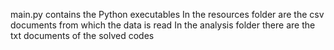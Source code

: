 main.py contains the Python executables
In the resources folder are the csv documents from which the data is read
In the analysis folder there are the txt documents of the solved codes
